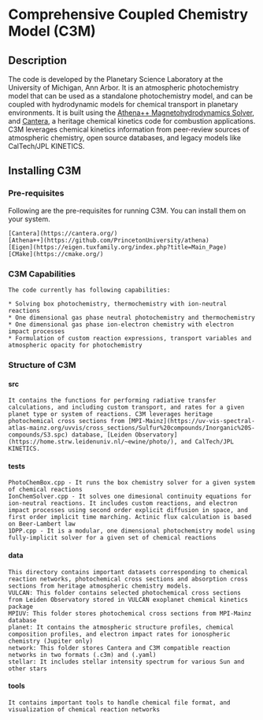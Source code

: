 # Comprehensive Coupled Chemistry Model (C3M)

## Description
The code is developed by the Planetary Science Laboratory at the University of Michigan, Ann Arbor. It is an atmospheric photochemistry model that can be used as a standalone photochemistry model,
and can be coupled with hydrodynamic models for chemical transport in planetary environments. It is built using the [Athena++ Magnetohydrodynamics Solver](https://github.com/PrincetonUniversity/athena), and [Cantera](https://cantera.org/), a heritage chemical kinetics code for combustion applications. C3M leverages chemical kinetics information from peer-review sources of atmospheric chemistry, open source databases, and legacy models like CalTech/JPL KINETICS.

## Installing C3M

### Pre-requisites
Following are the pre-requisites for running C3M. You can install them on your system.
```
[Cantera](https://cantera.org/)
[Athena++](https://github.com/PrincetonUniversity/athena)
[Eigen](https://eigen.tuxfamily.org/index.php?title=Main_Page)
[CMake](https://cmake.org/)
```

### C3M Capabilities
```
The code currently has following capabilities:

* Solving box photochemistry, thermochemistry with ion-neutral reactions
* One dimensional gas phase neutral photochemistry and thermochemistry
* One dimensional gas phase ion-electron chemistry with electron impact processes
* Formulation of custom reaction expressions, transport variables and atmospheric opacity for photochemistry
```

### Structure of C3M
#### src
```
It contains the functions for performing radiative transfer calculations, and including custom transport, and rates for a given planet type or system of reactions. C3M leverages heritage photochemical cross sections from [MPI-Mainz](https://uv-vis-spectral-atlas-mainz.org/uvvis/cross_sections/Sulfur%20compounds/Inorganic%20S-compounds/S3.spc) database, [Leiden Observatory](https://home.strw.leidenuniv.nl/~ewine/photo/), and CalTech/JPL KINETICS.
```
#### tests
```
PhotoChemBox.cpp - It runs the box chemistry solver for a given system of chemical reactions
IonChemSolver.cpp - It solves one dimesional continuity equations for ion-neutral reactions. It includes custom reactions, and electron impact processes using second order explicit diffusion in space, and first order implicit time marching. Actinic flux calculation is based on Beer-Lambert law
1DPP.cpp - It is a modular, one dimensional photochemistry model using fully-implicit solver for a given set of chemical reactions
```
#### data
```
This directory contains important datasets corresponding to chemical reaction networks, photochemical cross sections and absorption cross sections from heritage atmospheric chemistry models.
VULCAN: This folder contains selected photochemical cross sections from Leiden Observatory stored in VULCAN exoplanet chemical kinetics package
MPIUV: This folder stores photochemical cross sections from MPI-Mainz database
planet: It contains the atmospheric structure profiles, chemical composition profiles, and electron impact rates for ionospheric chemistry (Jupiter only)
network: This folder stores Cantera and C3M compatible reaction networks in two formats (.c3m) and (.yaml)
stellar: It includes stellar intensity spectrum for various Sun and other stars
```
#### tools
```
It contains important tools to handle chemical file format, and visualization of chemical reaction networks
```
